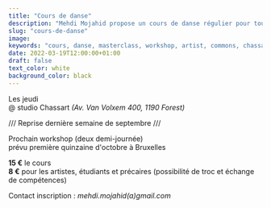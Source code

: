 ```yaml
---
title: "Cours de danse"
description: "Mehdi Mojahid propose un cours de danse régulier pour tout les artistes qui souhaitent pratiquer la danse contemporaine"
slug: "cours-de-danse"
image:
keywords: "cours, danse, masterclass, workshop, artist, commons, chassart"
date: 2022-03-19T12:00:00+01:00
draft: false
text_color: white
background_color: black
---
```

Les jeudi  
@ studio Chassart
*(Av. Van Volxem 400, 1190 Forest)*
 
/// Reprise dernière semaine de septembre ///

Prochain workshop (deux demi-journée)  
prévu première quinzaine d'octobre à Bruxelles

**15 €** le cours  
**8 €** pour les artistes, étudiants et précaires (possibilité de troc et échange de compétences)


Contact inscription : *mehdi.mojahid(a)gmail.com*
